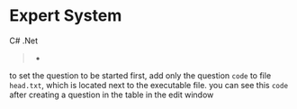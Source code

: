 # Expert System
C# .Net
> -
to set the question to be started first, add only the question `code` to file `head.txt`, which is located next to the executable file.
you can see this `code` after creating a question in the table in the edit window
